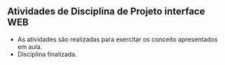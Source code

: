 ##  Atividades de Disciplina de Projeto interface WEB

 -    As atividades são realizadas para exercitar os conceito apresentados em aula.
 -    Disciplina finalizada.
